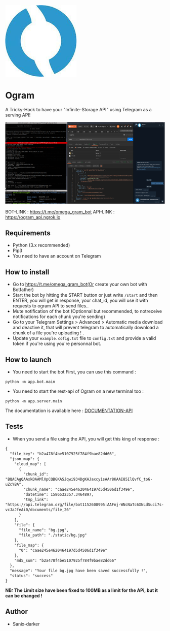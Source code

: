 <img src="./images/logo.jpg" />

# Ogram

A Tricky-Hack to have your "Infinite-Storage API" using Telegram as a serving API!

<img src="./images/demo.png" />

BOT-LINK : https://t.me/omega_gram_bot
API-LINK : https://ogram_api.ngrok.io

## Requirements

- Python (3.x recommended)
- Pip3
- You need to have an account on Telegram

## How to install

- Go to https://t.me/omega_gram_bot(Or create your own bot with Botfather)
- Start the bot by hitting the START button or just write `/start` and then ENTER, you will get in response, your chat_id, you will use it with requests to ogram API to send files..
- Mute notification of the bot (Optionnal but recommended, to notreceive notifications for each chunk you're sending)
- Go to your Telegram Settings > Advanced > Automatic media download and deactive it, that will prevent telegram to automatically download a chunk of a file you're uploading !
.
- Update your `example.cofig.txt` file to `config.txt` and provide a valid token if you're using you're personnal bot.

## How to launch

- You need to start the bot First, you can use this command :
```shell script
python -m app.bot.main
```

- You need to start the rest-api of Ogram on a new terminal too :
```shell script
python -m app.server.main
```

The documentation is available here : [DOCUMENTATION-API](https://documenter.getpostman.com/view/2696027/SzYgRaw1?version=latest)

## Tests

- When you send a file using the API, you will get this king of response : 
```shell script
{
  "file_key": "b2a478f4be5107925f784f9bae82dd66",
  "json_map": {
    "cloud_map": [
      {
        "chunk_id": "BQACAgQAAxkDAAMlXpCQBGKASJqwi934DgKAJaxcy1sAAr8KAAI85IlQvfC_toG-uZcYBA",
        "chunk_name": "caae245e4620464197d5d4506d1f349e",
        "datetime": 1586532357.3464897,
        "tmp_link": "https://api.telegram.org/file/bot1152608995:AAFnj-WNcNaTc6XNLdSuci7s-vcJaJfeAi0/documents/file_26"
      }
    ],
    "file": {
      "file_name": "bg.jpg",
      "file_path": "./static/bg.jpg"
    },
    "file_map": {
      "0": "caae245e4620464197d5d4506d1f349e"
    },
    "md5_sum": "b2a478f4be5107925f784f9bae82dd66"
  },
  "message": "Your file bg.jpg have been saved successfully !",
  "status": "success"
}
```
**NB: The Limit size have been fixed to 100MB as a limit for the APi, but it can be changed !**

## Author

- Sanix-darker
